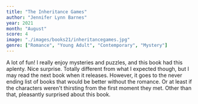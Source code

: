 ```yaml
---
title: "The Inheritance Games"
author: "Jennifer Lynn Barnes"
year: 2021
month: "August"
score: 4
image: "./images/books21/inheritancegames.jpg"
genre: ["Romance", "Young Adult", "Contemporary", "Mystery"]
---
```


A lot of fun! I really enjoy mysteries and puzzles, and this book had this aplenty. Nice surprise. Totally different from what I expected though, but I may read the next book when it releases. However, it goes to the never ending list of books that would be better without the romance. Or at least if the characters weren't thirsting from the first moment they met. Other than that, pleasantly surprised about this book.
